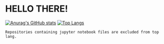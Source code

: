 # HELLO THERE!


[![Anurag's GitHub stats](https://github-readme-stats.vercel.app/api?username=frankmaayn&show_icons=true&theme=radical&hide=contribs,issues)](https://github.com/anuraghazra/github-readme-stats) [![Top Langs](https://github-readme-stats.vercel.app/api/top-langs/?username=frankmaayn&layout=compact&exclude_repo=PIXL-Dataset_Exploration,galaxy_computer_vision_with_EFIGI_data,data_science_bootcamp2020&theme=radical)](https://github.com/anuraghazra/github-readme-stats)

```
Repositories containing jupyter notebook files are excluded from top lang.
```
